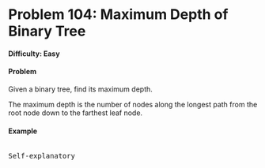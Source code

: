 # Problem 104: Maximum Depth of Binary Tree


#### Difficulty: Easy

#### Problem

Given a binary tree, find its maximum depth.

The maximum depth is the number of nodes along the longest path from the root node down to the farthest leaf node.

#### Example

<pre>

Self-explanatory

</pre>
